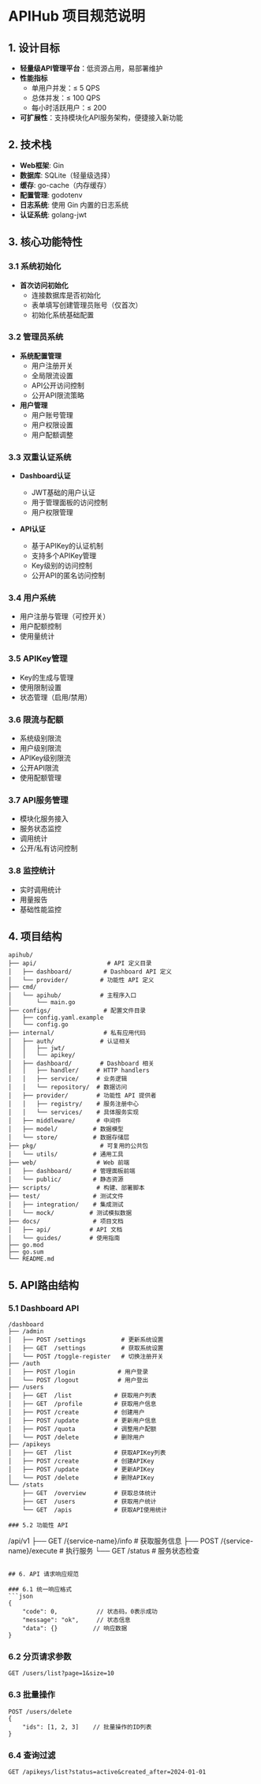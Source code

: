 #  APIHub 项目规范说明

## 1. 设计目标

- **轻量级API管理平台**：低资源占用，易部署维护
- **性能指标**
  - 单用户并发：≤ 5 QPS
  - 总体并发：≤ 100 QPS
  - 每小时活跃用户：≤ 200
- **可扩展性**：支持模块化API服务架构，便捷接入新功能

## 2. 技术栈

- **Web框架**: Gin
- **数据库**: SQLite（轻量级选择）
- **缓存**: go-cache（内存缓存）
- **配置管理**: godotenv
- **日志系统**: 使用 Gin 内置的日志系统
- **认证系统**: golang-jwt

## 3. 核心功能特性

### 3.1 系统初始化
- **首次访问初始化**
  - 连接数据库是否初始化
  - 表单填写创建管理员账号（仅首次）
  - 初始化系统基础配置

### 3.2 管理员系统
- **系统配置管理**
  - 用户注册开关
  - 全局限流设置
  - API公开访问控制
  - 公开API限流策略
- **用户管理**
  - 用户账号管理
  - 用户权限设置
  - 用户配额调整

### 3.3 双重认证系统
- **Dashboard认证**
  - JWT基础的用户认证
  - 用于管理面板的访问控制
  - 用户权限管理

- **API认证**
  - 基于APIKey的认证机制
  - 支持多个APIKey管理
  - Key级别的访问控制
  - 公开API的匿名访问控制

### 3.4 用户系统
- 用户注册与管理（可控开关）
- 用户配额控制
- 使用量统计

### 3.5 APIKey管理
- Key的生成与管理
- 使用限制设置
- 状态管理（启用/禁用）

### 3.6 限流与配额
- 系统级别限流
- 用户级别限流
- APIKey级别限流
- 公开API限流
- 使用配额管理

### 3.7 API服务管理
- 模块化服务接入
- 服务状态监控
- 调用统计
- 公开/私有访问控制

### 3.8 监控统计
- 实时调用统计
- 用量报告
- 基础性能监控

## 4. 项目结构

```
apihub/
├── api/                    # API 定义目录
│   ├── dashboard/         # Dashboard API 定义
│   └── provider/         # 功能性 API 定义
├── cmd/                    
│   └── apihub/           # 主程序入口
│       └── main.go
├── configs/               # 配置文件目录
│   ├── config.yaml.example
│   └── config.go
├── internal/              # 私有应用代码
│   ├── auth/             # 认证相关
│   │   ├── jwt/
│   │   └── apikey/
│   ├── dashboard/        # Dashboard 相关
│   │   ├── handler/     # HTTP handlers
│   │   ├── service/     # 业务逻辑
│   │   └── repository/  # 数据访问
│   ├── provider/        # 功能性 API 提供者
│   │   ├── registry/    # 服务注册中心
│   │   └── services/    # 具体服务实现
│   ├── middleware/      # 中间件
│   ├── model/          # 数据模型
│   └── store/          # 数据存储层
├── pkg/                  # 可复用的公共包
│   └── utils/          # 通用工具
├── web/                 # Web 前端
│   ├── dashboard/      # 管理面板前端
│   └── public/         # 静态资源
├── scripts/             # 构建、部署脚本
├── test/               # 测试文件
│   ├── integration/    # 集成测试
│   └── mock/          # 测试模拟数据
├── docs/               # 项目文档
│   ├── api/           # API 文档
│   └── guides/        # 使用指南
├── go.mod
├── go.sum
└── README.md
```

## 5. API路由结构

### 5.1 Dashboard API
```
/dashboard
├── /admin
│   ├── POST /settings          # 更新系统设置
│   ├── GET  /settings          # 获取系统设置
│   └── POST /toggle-register   # 切换注册开关
├── /auth
│   ├── POST /login            # 用户登录
│   └── POST /logout           # 用户登出
├── /users
│   ├── GET  /list            # 获取用户列表
│   ├── GET  /profile         # 获取用户信息
│   ├── POST /create          # 创建用户
│   ├── POST /update          # 更新用户信息
│   ├── POST /quota           # 调整用户配额
│   └── POST /delete          # 删除用户
├── /apikeys
│   ├── GET  /list            # 获取APIKey列表
│   ├── POST /create          # 创建APIKey
│   ├── POST /update          # 更新APIKey
│   └── POST /delete          # 删除APIKey
└── /stats
    ├── GET  /overview        # 获取总体统计
    ├── GET  /users           # 获取用户统计
    └── GET  /apis            # 获取API使用统计

### 5.2 功能性 API
```
/api/v1
├── GET  /{service-name}/info      # 获取服务信息
├── POST /{service-name}/execute   # 执行服务
└── GET  /status                   # 服务状态检查
```

## 6. API 请求响应规范

### 6.1 统一响应格式
```json
{
    "code": 0,           // 状态码，0表示成功
    "message": "ok",     // 状态信息
    "data": {}          // 响应数据
}
```

### 6.2 分页请求参数
```
GET /users/list?page=1&size=10
```

### 6.3 批量操作
```
POST /users/delete
{
    "ids": [1, 2, 3]    // 批量操作的ID列表
}
```

### 6.4 查询过滤
```
GET /apikeys/list?status=active&created_after=2024-01-01
```

